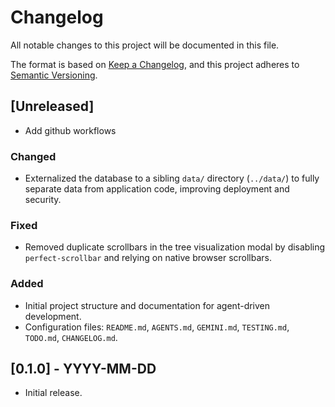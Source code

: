 # Changelog

All notable changes to this project will be documented in this file.

The format is based on [Keep a Changelog](https://keepachangelog.com/en/1.0.0/),
and this project adheres to [Semantic Versioning](https://semver.org/spec/v2.0.0.html).

## [Unreleased]
- Add github workflows

### Changed
- Externalized the database to a sibling `data/` directory (`../data/`) to fully separate data from application code, improving deployment and security.

### Fixed
- Removed duplicate scrollbars in the tree visualization modal by disabling `perfect-scrollbar` and relying on native browser scrollbars.

### Added
- Initial project structure and documentation for agent-driven development.
- Configuration files: `README.md`, `AGENTS.md`, `GEMINI.md`, `TESTING.md`, `TODO.md`, `CHANGELOG.md`.

## [0.1.0] - YYYY-MM-DD
- Initial release.  
